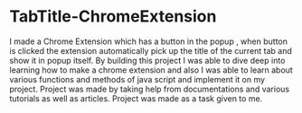 # TabTitle-ChromeExtension
I made a Chrome Extension which has a button in the popup , when button is clicked the extension automatically pick up the title of the current tab and show it in popup itself.
By building this project I was able to dive deep into learning how to make a chrome extension and also I was able to learn about various functions and methods of java script and implement it on my project.
Project was made by taking help from documentations and various tutorials as well as articles.
Project was made as a task given to me.
